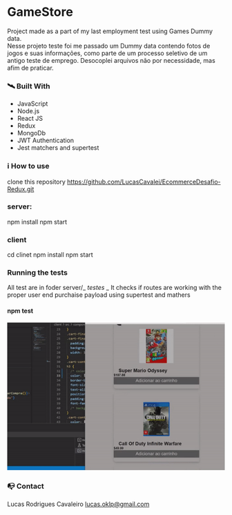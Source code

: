 # GameStore

Project made as a part of my last employment test using Games Dummy data.  
Nesse projeto teste foi me passado um Dummy data contendo fotos de jogos e suas informações, como
parte de um processo seletivo de um antigo teste de emprego.
Desocoplei arquivos não por necessidade, mas afim de praticar.

### 🛰️ Built With

- JavaScript
- Node.js
- React JS
- Redux
- MongoDb
- JWT Authentication
- Jest matchers and supertest

### ℹ️ How to use

clone this repository
https://github.com/LucasCavalei/EcommerceDesafio-Redux.git

### server:
npm install
npm start

### client
cd clinet
npm install
npm start

### Running the tests

All test are in foder server/_ _testes_ _ 
 It checks if routes are working with the proper user end purchaise payload
using supertest and mathers 

#### npm test

<img src="./client/src/assets/previewProject.gif" width="515"/>

### 📭 Contact

Lucas Rodrigues Cavaleiro lucas.oklp@gmail.com
